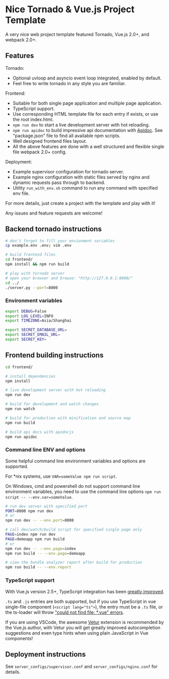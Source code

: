 # Nice Tornado & Vue.js Project Template

A very nice web project template featured Tornado, Vue.js 2.0+, and webpack 2.0+.

## Features

Tornado:

- Optional uvloop and asyncio event loop integrated, enabled by default.
- Feel free to write tornado in any style you are familiar.

Frontend:

- Suitable for both single page application and multiple page application.
- TypeScript support.
- Use corresponding HTML template file for each entry if exists, or use the root index.html.
- `npm run dev` to start a live development server with hot reloading.
- `npm run apidoc` to build impressive api documentation with [Apidoc](http://apidocjs.com/).
  See "package.json" file to find all available npm scripts.
- Well designed frontend files layout.
- All the above features are done with a well structured and flexible single file webpack 2.0+ config.

Deployment:

- Example supervisor configuration for tornado server.
- Example nginx configuration with static files served by nginx and dynamic requests pass through to backend.
- Utility `run_with_env.sh` command to run any command with specified env file.

For more details, just create a project with the template and play with it!

Any issues and feature requests are welcome!

## Backend tornado instructions

```bash
# don't forget to fill your envionment variables
cp example.env .env; vim .env

# build frontend files
cd frontend/
npm install && npm run build

# play with tornado server
# open your browser and browse: "http://127.0.0.1:8000/"
cd ../
./server.py --port=8000
```

### Environment variables

```bash
export DEBUG=False
export LOG_LEVEL=INFO
export TIMEZONE=Asia/Shanghai

export SECRET_DATABASE_URL=
export SECRET_EMAIL_URL=
export SECRET_KEY=
```

## Frontend building instructions

```bash
cd frontend/

# install dependencies
npm install

# live development server with hot reloading
npm run dev

# build for development and watch changes
npm run watch

# build for production with minification and source map
npm run build

# build api docs with apidocjs
npm run apidoc
```

### Command line ENV and options

Some helpful command line environment variables and options are supported.

For *nix systems, use `VAR=someValue npm run script`.

On Windows, cmd and powershell do not support command line environment variables,
you need to use the command line options `npm run script -- --env.var=someValue`.

```bash
# run dev server with specified port
PORT=8000 npm run dev
# or
npm run dev -- --env.port=8000

# call dev/watch/build script for specified single page only
PAGE=index npm run dev
PAGE=demoapp npm run build
# or
npm run dev -- --env.page=index
npm run build -- --env.page=demoapp

# view the bundle analyzer report after build for production
npm run build -- --env.report
```

### TypeScript support

With Vue.js version 2.5+, TypeScript integration has been [greatly improved][vue-2.5-typescript].

`.ts` and `.js` entries are both supported, but if you use TypeScript in
vue single-file component (`<script lang="ts">`), the entry must be a `.ts` file,
or the ts-loader will throw ["could not find file: *.vue" errors][ts-loader-vue-issue].

If you are using VSCode, the awesome [Vetur][] extension is recommended by the Vue.js author,
with Vetur you will get greatly improved autocompletion suggestions and even
type hints when using plain JavaScript in Vue components!

## Deployment instructions

See `server_configs/supervisor.conf` and `server_configs/nginx.conf` for details.

[vue-2.5-typescript]: https://medium.com/the-vue-point/upcoming-typescript-changes-in-vue-2-5-e9bd7e2ecf08
[ts-loader-vue-issue]: https://github.com/vuejs/vue-loader/issues/109
[Vetur]: https://github.com/vuejs/vetur
